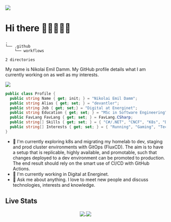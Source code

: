 ![](https://komarev.com/ghpvc/?username=devantler)

# Hi there 👨🏻‍💻🤘🏻

<!-- readme-tree start -->
```
.
└── .github
    └── workflows

2 directories
```
<!-- readme-tree end -->

My name is Nikolai Emil Damm. My GitHub profile details what I am currently working on as well as my interests.

<img src="https://github.com/devantler/devantler/assets/26203420/60c5ee86-ce7e-4962-b459-e40d991589f1"></td>

```csharp
public class Profile {
  public string Name { get; init; } = "Nikolai Emil Damm";
  public string Alias { get; set; } = "devantler";
  public string Job { get; set;} = "Digital at Energinet";
  public string Education { get; set; } = "MSc in Software Engineering";
  public FavLang FavLang { get; set; } = FavLang.CSharp;
  public string[] Skills { get; set; } = { "C#/.NET", "CNCF", "K8s", "Docker" };
  public string[] Interests { get; set; } = { "Running", "Gaming", "Technology" };
}
```

- 🌱 I'm currently exploring k8s and migrating my homelab to dev, staging and prod cluster environments with GitOps (FluxCD). The aim is to have a setup that is replicable, highly available, and promotable, such that changes deployed to a dev environment can be promoted to production. The end result should rely on the smart use of CI/CD with GitHub Actions.
- 🔭 I'm currently working in Digital at Energinet.
- 💬 Ask me about anything. I love to meet new people and discuss technologies, interests and knowledge.

## Live Stats

<div align="center">
  <a href="https://github.com/anuraghazra/github-readme-stats">
    <img align="center" src="https://github-readme-stats-pt7yj2vy3-devantler.vercel.app/api/top-langs/?username=devantler&theme=dark&langs_count=8&layout=compact&role=OWNER,COLLABORATOR&&exclude_repo=software-engineering-f22-shared" />
  </a>
  <a href="https://github.com/anuraghazra/github-readme-stats">
    <img align="center" src="https://github-readme-stats-pt7yj2vy3-devantler.vercel.app/api?username=devantler&show_icons=true&theme=tokyonight&count_private=true&include_all_commits=true&role=OWNER,COLLABORATOR"/>
  </a>
</div>

